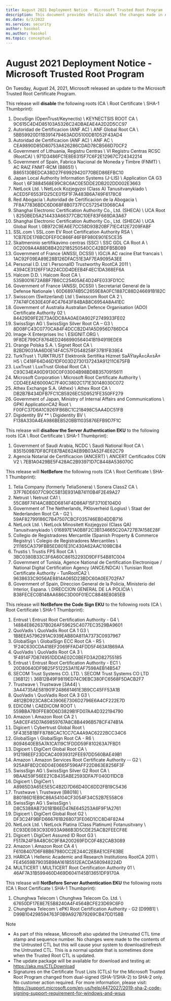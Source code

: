 ```yaml
---
title: August 2021 Deployment Notice - Microsoft Trusted Root Program 
description: This document provides details about the changes made in August 2021 to the root store.
ms.date: 6/3/2022
ms.service: security
author: hasokol
ms.author: hasokol
ms.topic: conceptual
---
```


# August 2021 Deployment Notice - Microsoft Trusted Root Program 

On Tuesday, August 24, 2021, Microsoft released an update to the Microsoft Trusted Root Certificate Program.

This release will **disable** the following roots (CA \ Root Certificate \ SHA-1 Thumbprint):
1. DocuSign (OpenTrust/Keynectis)	\\ KEYNECTSIS ROOT CA	\\ 9C615C4D4D85103A5326C24DBAEAE4A2D2D5CC97
2. Autoridad de Certificacion (ANF AC)	\\ ANF Global Root CA	\\ 5BB59920D11B391479463ADD5100DB1D52F43AD4
3. Autoridad de Certificacion (ANF AC)	\\ ANF AC	\\ CEA9890D85D80753A626286CDAD78CB566D70CF2
4. Government of Lithuania, Registru Centras	\\ VI Registru Centras RCSC (RootCA)	\\ 971D3486FC1E8E6315F7C6F2E12967C724342214
5. Government of Spain, Fabrica Nacional de Moneda y Timbre (FNMT)	\\ AC RAIZ FNMT-RCM (B8651)	\\ B865130BEDCA38D27F69929420770BED86EFBC10
6. Japan Local Authority Information Systems (J-LIS)	\\ Application CA G3 Root	\\ 6F3884568E99C8C6AC0E5DDE2DB202DD002E3663
7. NetLock Ltd.	\\ NetLock Kozjegyzoi (Class A) Tanusitvanykiado	\\ ACED5F6553FD25CE015F1F7A483B6A749F6178C6
8. Red Abogacia	\\ Autoridad de Certificacion de la Abogacia	\\ 7F8A77836BDC6D068F8B0737FCC5725413068CA4
9. Shanghai Electronic Certification Authority Co., Ltd. (SHECA)	\\ UCA Root	\\ 8250BED5A214433A66377CBC10EF83F669DA3A67
10. Shanghai Electronic Certification Authority Co., Ltd. (SHECA)	\\ UCA Global Root	\\ 0B972C9EA6E7CC58D93B20BF71EC412E7209FABF
11. SSL.com	\\ SSL.com EV Root Certification Authority RSA	\\ 1CB7EDE176BCDFEF0C866F46FBF980E901E5CE35
12. Skaitmeninio sertifikavimo centras (SSC)	\\ SSC GDL CA Root A	\\ 0C2009A4A88D8B4202185250540CC42BDFB5B089
13. Government of France (ANSSI, DCSSI)	\\ IGC/A AC racine Etat francais	\\ 1AC92F09EA89E28B126DFAC51E3AF7EA9095A3EE
14. Personal I.D. Ltd	\\ PersonalID Trustworthy RootCA 2011	\\ 4394CE3126FF1A224CDD4DEEB4F4EC1DA368EF6A
15. Halcom D.D.	\\ Halcom Root CA	\\ 535B001672ABBF7B6CC25405AE4D24FE033FD1CC
16. Government of France (ANSSI, DCSSI)	\\ Secretariat General de la Defense Nationale	\\ 60D68974B5C2659E8A0FC1887C88D246691B182C
17. Swisscom (Switzerland) Ltd	\\ Swisscom Root CA 2	\\ 77474FC630E40F4C47643F84BAB8C6954A8A41EC
18. Government of Australia	Australian Defence Organisation (ADO) Certificate Authority 02	\\ 84429D9FE2E73A0DC8AA0AE0A902F2749933FE02
19. SwissSign AG	\\ SwissSign Silver Root CA – G3	\\ 8D08FC43C0770CA84F4DCCB2D41A5D956D786DC4
20. Image-X Enterprises Inc	\\ ESIGNIT.ORG	\\ 9F8DE799CF8764ED2466990564041B194919EDE8
21. Orange Polska S.A.	\\ Signet Root CA	\\ B2BD9031AA6D0E14F4C57FD548258F37B1FB39E4
22. TurkTrust	\\ TURKTRUST Elektronik Sertifika Hizmet SaÄŸlayÄ±cÄ±sÄ± H5	\\ C418F64D46D1DF003D2730137243A91211C675FB
23. LuxTrust	\\ LuxTrust Global Root CA	\\ C93C34EA90D9130C0F03004B98BD8B3570915611
24. Microsoft Corporation	\\ Microsoft Root Certificate Authority	\\ CDD4EEAE6000AC7F40C3802C171E30148030C072
25. Athex Exchange S.A. (Athex)	\\ Athex Root CA	\\ DB2B7B434DFB7FC1CB5926EC5D9521FE350FF279
26. Government of Japan, Ministry of Internal Affairs and Communications	\\ GPKI ApplicationCA2 Root	\\ F00FC37D6A1C9261FB6BC1C218498C5AA4DC51FB
27. Digidentity BV **	\\ Digidentity BV	\\ F138A330A4EA986BEB520BB11035876EFB9D7F1C


This release will **disallow the Server Authentication EKU** to the following roots (CA \ Root Certificate \ SHA-1 Thumbprint):
1. Government of Saudi Arabia, NCDC	\\ Saudi National Root CA	\\ 8351509B7DF8CFE87BAE62AEB9B03A52F4E62C79
2. Agencia Notarial de Certificacion (ANCERT)	\\ ANCERT Certificados CGN V2	\\ 7EB1A0429BE5F428AC2B93971D7C8448A536070C


This release will **NotBefore** the following roots (CA \ Root Certificate \ SHA-1 Thumbprint):
1. Telia Company (formerly TeliaSonera)	\\ Sonera Class2 CA	\\ 37F76DE6077C90C5B13E931AB74110B4F2E49A27
2. Netrust	\\ Netrust CA1	\\ 55C86F7414AC8BDD6814F4D86AF15F3710E104D0
3. Government of The Netherlands, PKIoverheid (Logius)	\\ Staat der Nederlanden Root CA - G2	\\ 59AF82799186C7B47507CBCF035746EB04DDB716
4. NetLock Ltd.	\\ NetLock Minositett Kozjegyzoi (Class QA) Tanusitvanykiado	\\ 016897E1A0B8F2C3B134665C20A727B7A158E28F
5. Collegio de Registradores Mercantile (Spanish Property & Commerce Registry)	\\ Colegio de Registradores Mercantiles	\\ 211165CA379FBB5ED801E31C430A62AAC109BCB4
6. Trustis	\\ Trustis FPS Root CA	\\ 3BC0380B33C3F6A60C86152293D9DFF54B81C004
7. Government of Tunisia, Agence National de Certification Electronique / National Digital Certification Agency (ANCE/NDCA)	\\ Tunisian Root Certificate Authority - TunRootCA2	\\ 9638633C9056AE8814A065D23BDC60A0EE702FA7
8. Government of Spain, Direccion General de la Policia, Ministerio del Interior, Espana.	\\ DIRECCION GENERAL DE LA POLICIA	\\ B38FECEC0B148AA686C3D00F01ECC8848E8085EB


This release will **NotBefore the Code Sign EKU** to the following roots (CA \ Root Certificate \ SHA-1 Thumbprint):
1. Entrust	\\ Entrust Root Certification Authority - G4	\\ 14884E862637B026AF59625C4077EC3529BA9601
2. QuoVadis	\\ QuoVadis Root CA 1 G3	\\ 1B8EEA5796291AC939EAB80A811A7373C0937967
3. GlobalSign	\\ GlobalSign ECC Root CA - R5	\\ 1F24C630CDA418EF2069FFAD4FDD5F463A1B69AA
4. QuoVadis	\\ QuoVadis Root CA 3	\\ 1F4914F7D874951DDDAE02C0BEFD3A2D82755185
5. Entrust	\\ Entrust Root Certification Authority - EC1	\\ 20D80640DF9B25F512253A11EAF7598AEB14B547
6. SECOM Trust Systems CO. LTD.	\\ SECOM Trust Systems CO LTD [36B12]	\\ 36B12B49F9819ED74C9EBC380FC6568F5DACB2F7
7. Trustwave	\\ Trustwave [3A44]	\\ 3A44735AE581901F248661461E3B9CC45FF53A1B
8. QuoVadis	\\ QuoVadis Root CA 3 G3	\\ 4812BD923CA8C43906E7306D2796E6A4CF222E7D
9. EDICOM	\\ CAEDICOM ROOT	\\ 559BBA7B0FFE80D6D3829B1FD07AA4D322194790
10. Amazon	\\ Amazon Root CA 2	\\ 5A8CEF45D7A69859767A8C8B4496B578CF474B1A
11. Digicert	\\ Cybertrust Global Root	\\ 5F43E5B1BFF8788CAC1CC7CA4A9AC6222BCC34C6
12. GlobalSign	\\ GlobalSign Root CA - R6	\\ 8094640EB5A7A1CA119C1FDDD59F810263A7FBD1
13. Digicert	\\ DigiCert Global Root CA	\\ 912198EEF23DCAC40939312FEE97DD560BAE49B1
14. Amazon	\\ Amazon Services Root Certificate Authority -- G2	\\ 925A8F8D2C6D04E0665F596AFF22D863E8256F3F
15. SwissSign AG	\\ SwissSign Silver G2 Root CA	\\ 9BAAE59F56EE21CB435ABE2593DFA7F040D11DCB
16. Digicert	\\ DigiCert	\\ A8985D3A65E5E5C4B2D7D66D40C6DD2FB19C5436
17. Trustwave	\\ Trustwave [B8018]	\\ B80186D1EB9C86A54104CF3054F34C52B7E558C6
18. SwissSign AG	\\ SwissSign	\\ D8C5388AB7301B1B6ED47AE645253A6F9F1A2761
19. Digicert	\\ DigiCert Global Root G2	\\ DF3C24F9BFD666761B268073FE06D1CC8D4F82A4
20. NetLock Ltd.	\\ NetLock Platina (Class Platinum) Fotanusitvany	\\ EC93DE083C93D933A986B3D5CDE25ACB2FEECF8E
21. Digicert	\\ DigiCert Assured ID Root G3	\\ F517A24F9A48C6C9F8A200269FDC0F482CAB3089
22. Amazon	\\ Amazon Root CA 4	\\ F6108407D6F8BB67980CC2E244C2EBAE1CEF63BE
23. HARICA	\\ Hellenic Academic and Research Institutions RootCA 2011	\\ FE45659B79035B98A161B5512EACDA580948224D
24. MULTICERT	\\ MULTICERT Root Certification Authority 01	\\ 46AF7A31B599460D469D6041145B13651DF9170A

This release will **NotBefore Server Authentication EKU** the following roots (CA \ Root Certificate \ SHA-1 Thumbprint):
1. Chunghwa Telecom	\\ Chunghwa Telecom Co. Ltd.	\\ 67650DF17E8E7E5B8240A4F4564BCFE23D69C6F0
2. Chunghwa Telecom	\\ ePKI Root Certification Authority - G2 [D99B1]	\\ D99B104298594763F0B9A927B79269CB47DD158B


>[!NOTE]
> * As part of this release, Microsoft also updated the Untrusted CTL time stamp and sequence number. No changes were made to the contents of the Untrusted CTL but this will cause your system to download/refresh the Untrusted CTL. This is a normal update that is sometimes done when the Trusted Root CTL is updated.
> * The update package will be available for download and testing at: <https://aka.ms/CTLDownload>
> * Signatures on the Certificate Trust Lists (CTLs) for the Microsoft Trusted Root Program changed from dual-signed (SHA-1/SHA-2) to SHA-2 only. No customer action required. For more information, please visit: <https://support.microsoft.com/en-us/help/4472027/2019-sha-2-code-signing-support-requirement-for-windows-and-wsus>
